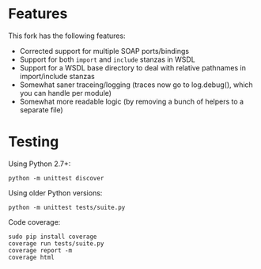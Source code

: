 Features
========

This fork has the following features:

* Corrected support for multiple SOAP ports/bindings
* Support for both `import` and `include` stanzas in WSDL
* Support for a WSDL base directory to deal with relative pathnames in import/include stanzas
* Somewhat saner traceing/logging (traces now go to log.debug(), which you can handle per module)
* Somewhat more readable logic (by removing a bunch of helpers to a separate file)


Testing
=======

Using Python 2.7+:

    python -m unittest discover

Using older Python versions:

    python -m unittest tests/suite.py
  
Code coverage:

    sudo pip install coverage
    coverage run tests/suite.py
    coverage report -m 
    coverage html

